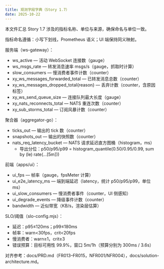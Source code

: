 ```yaml
---
title: 观测字段字典（Story 1.7）
date: 2025-10-22
---
```


本文件汇总 Story 1.7 涉及的指标名称、单位与来源，确保命名与单位一致。

指标命名遵循：小写下划线，Prometheus 语义；UI 端保持同义映射。

服务端（ws-gateway）：
- ws_active — 活动 WebSocket 连接数（gauge）
- ws_msgs_rate — 转发消息速率 msgs/s（gauge，抓取时计算）
- slow_consumers — 慢消费者事件计数（counter）
- xy_ws_messages_forwarded_total — 已转发消息总数（counter）
- xy_ws_messages_dropped_total{reason} — 丢弃计数（counter，含原因标签）
- xy_ws_send_queue_size — 连接队列最大长度（gauge）
- xy_nats_reconnects_total — NATS 重连次数（counter）
- xy_sub_storms_total — 订阅风暴计数（counter）

聚合器（aggregator-go）：
- ticks_out — 输出的 tick 数（counter）
- snapshots_out — 输出的快照数（counter）
- nats_req_latency_bucket — NATS 请求延迟直方图桶（histogram，ms）
  - 导出分位：p50/p95/p99 = histogram_quantile(0.50/0.95/0.99, sum by (le) rate(...[5m]))

前端（apps/ui）：
- ui_fps — 帧率（gauge，fpsMeter 计算）
- ui_e2e_latency_ms — 端到端延迟（latency，统计 p50/p95/p99，单位 ms）
- ui_slow_consumers — 慢消费者事件（counter，UI 侧感知）
- ui_degrade_events — 降级事件计数（counter）
- bandwidth — 近似带宽（KB/s，渲染层估算）

SLO/阈值（slo-config.mjs）：
- 延迟：p95≤120ms；p99≤180ms
- 帧率：warn<30fps，crit<20fps
- 慢消费者：warn≥1，crit≥3
- 错误预算：目标可用性 99.9%，窗口 5m/1h（预算分别为 300ms / 3.6s）

对齐参考：docs/PRD.md（FR013–FR015，NFR001/NFR004），docs/solution-architecture.md。

